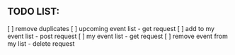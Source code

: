 ## TODO LIST:

[ ] remove duplicates
[ ] upcoming event list - get request
[ ] add to my event list - post request
[ ] my event list - get request
[ ] remove event from my list - delete request
